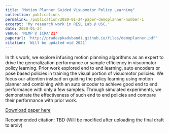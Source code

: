 ```yaml
---
title: "Motion Planner Guided Visuomotor Policy Learning"
collection: publications
permalink: /publication/2020-01-24-paper-demoplanner-number-1
excerpt: 'My research work in RESL Lab @ USC.'
date: 2020-01-24
venue: 'MLMP @ ICRA'21'
paperurl: 'http://pradeepkadubandi.github.io/files/demoplanner.pdf'
citation: 'Will be updated mid 2021'
---
```

In this work, we explore infusing motion planning algorithms as an expert to drive the generalization performance or sample efficiency in visuomotor policy learning. Prior work explored end to end learning, auto encoders or pose based policies in training the visual portion of visuomotor policies. We focus our attention instead on guiding the policy learning using motion planner and combining with an auto encoder to achieve good end to end performance with only a few samples. Through simulated experiments, we demonstrate the effectiveness of such end to end policies and compare their performance with prior work.

[Download paper here](http://pradeepkadubandi.github.io/files/demoplanner.pdf)

Recommended citation: TBD (Will be modified after uploading the final draft to arxiv)